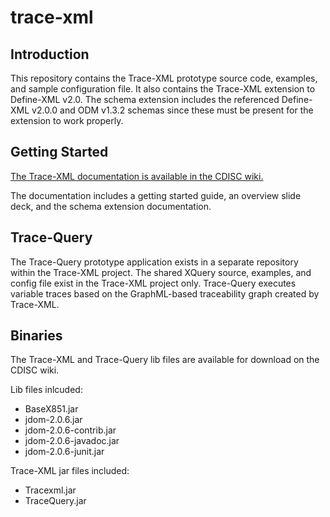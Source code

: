 # trace-xml

## Introduction
This repository contains the Trace-XML prototype source code, examples, and sample configuration file. It also contains the Trace-XML extension
to Define-XML v2.0. The schema extension includes the referenced Define-XML v2.0.0 and ODM v1.3.2 schemas since these must be 
present for the extension to work properly.

## Getting Started
[The Trace-XML documentation is available in the CDISC wiki.](https://wiki.cdisc.org/display/~shume@cdisc.org/Trace-XML)

The documentation includes a getting started guide, an overview slide deck, and the schema extension documentation.

## Trace-Query
The Trace-Query prototype application exists in a separate repository within the Trace-XML project. The shared XQuery source, examples, and config 
file exist in the Trace-XML project only. Trace-Query executes variable traces based on the GraphML-based traceability graph created by 
Trace-XML.

## Binaries
The Trace-XML and Trace-Query lib files are available for download on the CDISC wiki. 

Lib files inlcuded:
* BaseX851.jar
* jdom-2.0.6.jar
* jdom-2.0.6-contrib.jar
* jdom-2.0.6-javadoc.jar
* jdom-2.0.6-junit.jar

Trace-XML jar files included:
* Tracexml.jar
* TraceQuery.jar

